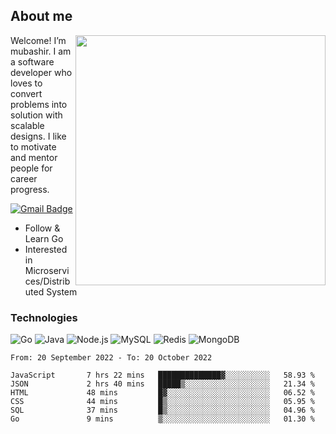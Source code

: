## About me

<img align="right" src="https://github-readme-stats-zhiwei-feng.vercel.app/api?username=mub4shir&show_icons=true" width="400" />

Welcome! I’m mubashir. I am a software developer who loves to convert problems into solution with scalable designs. I like to motivate and mentor people for career progress.

[![Gmail Badge](https://img.shields.io/badge/-mubashir11131719@gmail.com-c14438?style=flat-square&logo=Gmail&logoColor=white&link=mailto:mubashir11131719@gmail.com)](mailto:mubashir11131719@gmail.com)




- Follow & Learn Go
- Interested in Microservices/Distributed System


### Technologies
![Go](https://img.shields.io/badge/-Go-000000?style=flat-square&logo=go)
![Java](https://img.shields.io/badge/-Java-E34A86?style=flat-square&logo=java)
![Node.js](https://img.shields.io/badge/-Node.js-000000?style=flat-square&logo=node.js)
![MySQL](https://img.shields.io/badge/-MySQL-orange?style=flat-square&logo=MySQL)
![Redis](https://img.shields.io/badge/-Redis-black?style=flat-square&logo=Redis)
![MongoDB](https://img.shields.io/badge/-MongoDB-000000?style=flat-square&logo=mongodb)






<!--START_SECTION:waka-->

```text
From: 20 September 2022 - To: 20 October 2022

JavaScript       7 hrs 22 mins   ██████████████▓░░░░░░░░░░   58.93 %
JSON             2 hrs 40 mins   █████▒░░░░░░░░░░░░░░░░░░░   21.34 %
HTML             48 mins         █▓░░░░░░░░░░░░░░░░░░░░░░░   06.52 %
CSS              44 mins         █▒░░░░░░░░░░░░░░░░░░░░░░░   05.95 %
SQL              37 mins         █▒░░░░░░░░░░░░░░░░░░░░░░░   04.96 %
Go               9 mins          ▒░░░░░░░░░░░░░░░░░░░░░░░░   01.30 %
```

<!--END_SECTION:waka-->
</p>


